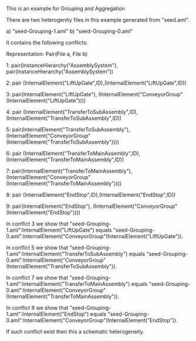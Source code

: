 This is an example for Grouping and Aggregation

There are two heterogenity files in this example generated from "seed.aml".

a) "seed-Grouping-1.aml"
b) "seed-Grouping-0.aml"

It contains the following conflicts:

Representation: Pair(File a, File b)

1: pair(InstanceHierarchy("AssemblySystem"), pair(InstanceHierarchy("AssemblySystem"))

2: pair (InternalElement("LiftUpGate",ID),(InternalElement("LiftUpGate",ID))

3: pair(InternalElement("LiftUpGate"), (InternalElement("ConveyorGroup"(InternalElement("LiftUpGate"))))


4: pair (InternalElement("TransferToSubAssembly",ID),(InternalElement("TransferToSubAssembly",ID))

5: pair(InternalElement("TransferToSubAssembly"), (InternalElement("ConveyorGroup"(InternalElement("TransferToSubAssembly"))))


6: pair (InternalElement("TransferToMainAssembly",ID),(InternalElement("TransferToMainAssembly",ID))

7: pair(InternalElement("TransferToMainAssembly"), (InternalElement("ConveyorGroup"(InternalElement("TransferToMainAssembly"))))


8: pair (InternalElement("EndStop",ID),(InternalElement("EndStop",ID))

9: pair(InternalElement("EndStop"), (InternalElement("ConveyorGroup"(InternalElement("EndStop"))))




In conflict 3 we show that "seed-Grouping-1.aml":InternalElement("LiftUpGate") equals "seed-Grouping-0.aml":InternalElement("ConveyorGroup"(InternalElement("LiftUpGate")). 

In conflict 5 we show that "seed-Grouping-1.aml":InternalElement("TransferToSubAssembly") equals "seed-Grouping-0.aml":InternalElement("ConveyorGroup"(InternalElement("TransferToSubAssembly")). 

In conflict 7 we show that "seed-Grouping-1.aml":InternalElement("TransferToMainAssembly") equals "seed-Grouping-0.aml":InternalElement("ConveyorGroup"(InternalElement("TransferToMainAssembly")). 

In conflict 9 we show that "seed-Grouping-1.aml":InternalElement("EndStop") equals "seed-Grouping-0.aml":InternalElement("ConveyorGroup"(InternalElement("EndStop")). 


If such conflict exist then this a schematic heterogeneity.